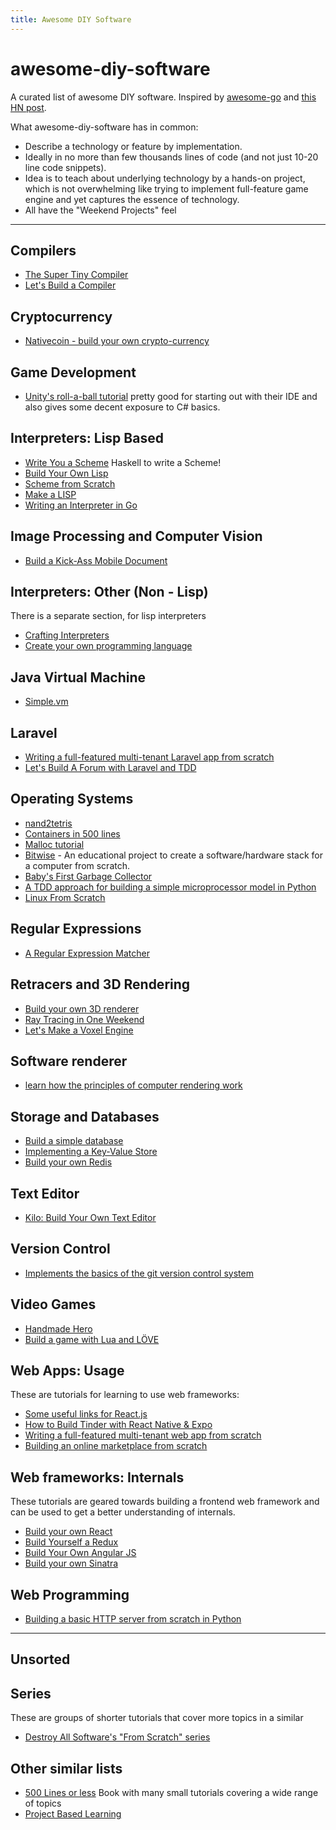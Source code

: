 ```yaml
---
title: Awesome DIY Software
---
```


# awesome-diy-software

A curated list of awesome DIY software. Inspired by [awesome-go](https://github.com/avelino/awesome-go) and [this HN post](https://news.ycombinator.com/item?id=16591918).

What awesome-diy-software has in common:

-   Describe a technology or feature by implementation.
-   Ideally in no more than few thousands lines of code (and not just 10-20 line code snippets).
-   Idea is to teach about underlying technology by a hands-on project, which is not overwhelming like trying to implement full-feature game engine and yet captures the essence of technology.
-   All have the "Weekend Projects" feel

<hr/>

## Compilers

-   [The Super Tiny Compiler](https://github.com/jamiebuilds/the-super-tiny-compiler)
-   [Let's Build a Compiler](https://compilers.iecc.com/crenshaw/)

## Cryptocurrency

-   [Nativecoin - build your own crypto-currency](https://lhartikk.github.io/)

## Game Development

-   [Unity's roll-a-ball tutorial](https://unity3d.com/learn/tutorials/s/roll-ball-tutorial)  pretty good for starting out with their IDE and also gives some decent exposure to C# basics.

## Interpreters: Lisp Based

-   [Write You a Scheme](https://github.com/write-you-a-scheme-v2/scheme) Haskell to write a Scheme!
-   [Build Your Own Lisp](http://www.buildyourownlisp.com/)
-   [Scheme from Scratch](http://peter.michaux.ca/articles/scheme-from-scratch-introduction)
-   [Make a LISP](https://github.com/kanaka/mal)
-   [Writing an Interpreter in Go](https://interpreterbook.com/)

## Image Processing and Computer Vision

-   [Build a Kick-Ass Mobile Document](https://www.pyimagesearch.com/2014/09/01/build-kick-ass-mobile-document-scanner-just-5-minutes/)

## Interpreters: Other (Non - Lisp)

There is a separate section, for lisp interpreters

-   [Crafting Interpreters](http://www.craftinginterpreters.com/)
-   [Create your own programming language](http://createyourproglang.com/)

## Java Virtual Machine

-   [Simple.vm](https://github.com/skx/simple.vm)

## Laravel

-   [Writing a full-featured multi-tenant Laravel app from scratch](https://medium.com/@ashokgelal/writing-a-full-featured-multi-tenant-laravel-app-from-scratch-a0e1a7350d9d)
-   [Let's Build A Forum with Laravel and TDD](https://laracasts.com/series/lets-build-a-forum-with-laravel)

## Operating Systems

-   [nand2tetris](http://nand2tetris.org/)
-   [Containers in 500 lines](https://blog.lizzie.io/linux-containers-in-500-loc.html)
-   [Malloc tutorial](https://danluu.com/malloc-tutorial/)
-   [Bitwise](https://github.com/pervognsen/bitwise) - An educational project to create a software/hardware stack for a computer from scratch.
-   [Baby's First Garbage Collector](http://journal.stuffwithstuff.com/2013/12/08/babys-first-garbage-collector/)
-   [A TDD approach for building a simple microprocessor model in Python](http://joaoventura.net/blog/2017/simple-microprocessor/)
-   [Linux From Scratch](http://www.linuxfromscratch.org/)

## Regular Expressions

-   [A Regular Expression Matcher](https://www.cs.princeton.edu/courses/archive/spr09/cos333/beautiful.html)

## Retracers and 3D Rendering

-   [Build your own 3D renderer](https://avik-das.github.io/build-your-own-raytracer/)
-   [Ray Tracing in One Weekend](https://www.amazon.com/dp/B01B5AODD8)
-   [Let's Make a Voxel Engine](https://sites.google.com/site/letsmakeavoxelengine/)

## Software renderer

-   [learn how the principles of computer rendering work](https://github.com/ssloy/tinyrenderer/wiki/Lesson-1:-Bresenham%E2%80%99s-Line-Drawing-Algorithm)

## Storage and Databases

-   [Build a simple database](https://cstack.github.io/db_tutorial/)
-   [Implementing a Key-Value Store](http://codecapsule.com/2012/11/07/implementing-a-key-value-store-part-1-what-are-key-value-stores-and-why-implement-one/)
-   [Build your own Redis](https://rohitpaulk.com/articles/redis-0)

## Text Editor

-   [Kilo: Build Your Own Text Editor](https://viewsourcecode.org/snaptoken/kilo/)

## Version Control

-   [Implements the basics of the git version control system](http://gitlet.maryrosecook.com/docs/gitlet.html)

## Video Games
-   [Handmade Hero](https://handmadehero.org/)
-   [Build a game with Lua and LÖVE](https://github.com/SSYGEN/blog/issues/30)

## Web Apps: Usage

These are tutorials for learning to use web frameworks:

-   [Some useful links for React.js](https://github.com/markerikson/react-redux-links/)
-   [How to Build Tinder with React Native & Expo](https://www.udemy.com/how-to-build-tinder/)
-   [Writing a full-featured multi-tenant web app from scratch](https://medium.com/@ashokgelal/writing-a-full-featured-multi-tenant-laravel-app-from-scratch-a0e1a7350d9d)
-   [Building an online marketplace from scratch](https://www.voucherify.io/blog/building-an-online-marketplace-from-scratch-introduction)

## Web frameworks: Internals

These tutorials are geared towards building a frontend web framework and can be used to get a better understanding of internals.

-   [Build your own React](https://github.com/hexacta/didact)
-   [Build Yourself a Redux](https://zapier.com/engineering/how-to-build-redux/)
-   [Build Your Own Angular JS](https://teropa.info/build-your-own-angular/)
-   [Build your own Sinatra](https://getgood.at/build-your-own/sinatra)

## Web Programming

-   [Building a basic HTTP server from scratch in Python](http://joaoventura.net/blog/2017/python-webserver/)

<hr/>

## Unsorted

## Series

These are groups of shorter tutorials that cover more topics in a similar

-   [Destroy All Software's "From Scratch" series](https://www.destroyallsoftware.com/screencasts/catalog)

## Other similar lists

-   [500 Lines or less](http://aosabook.org/en/index.html) Book with many small tutorials covering a wide range of topics
-   [Project Based Learning](https://github.com/tuvtran/project-based-learning)
